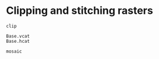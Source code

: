 # Clipping and stitching rasters

```@docs
clip
```

```@docs 
Base.vcat
Base.hcat
```

```@docs
mosaic
```